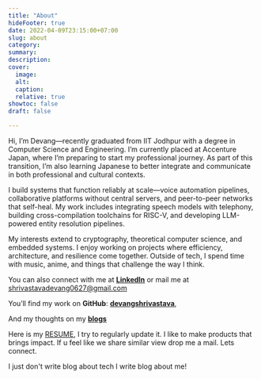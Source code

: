 ```yaml
---
title: "About"
hideFooter: true
date: 2022-04-09T23:15:00+07:00
slug: about
category:
summary:
description: 
cover:
  image:
  alt:
  caption: 
  relative: true
showtoc: false
draft: false

---
```


Hi, I’m Devang—recently graduated from IIT Jodhpur with a degree in Computer Science and Engineering. I’m currently placed at Accenture Japan, where I’m preparing to start my professional journey. As part of this transition, I’m also learning Japanese to better integrate and communicate in both professional and cultural contexts.

I build systems that function reliably at scale—voice automation pipelines, collaborative platforms without central servers, and peer-to-peer networks that self-heal. My work includes integrating speech models with telephony, building cross-compilation toolchains for RISC-V, and developing LLM-powered entity resolution pipelines.

My interests extend to cryptography, theoretical computer science, and embedded systems. I enjoy working on projects where efficiency, architecture, and resilience come together. Outside of tech, I spend time with music, anime, and things that challenge the way I think.

You can also connect with me at [**LinkedIn**](https://www.linkedin.com/in/) or mail me at shrivastavadevang0627@gmail.com

You’ll find my work on **GitHub**: [**devangshrivastava**](https://github.com/devangshrivastava), 

And my thoughts on my [**blogs**](https://devangshrivastava.github.io/portfolio/blogs/)

Here is my [RESUME](https://drive.google.com/file/d/1G-lqvKx-1K8xuh1iFTjTkesB1UL9dlqn/view?usp=sharing), I try to regularly update it. I like to make products that brings impact. If u feel like we share similar view drop me a mail. Lets connect.  

I just don't write blog about tech I write blog about me!